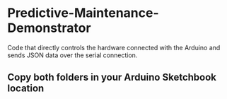 # Predictive-Maintenance-Demonstrator
Code that directly controls the hardware connected with the Arduino and sends JSON data over the serial connection.

## Copy both folders in your Arduino Sketchbook location
